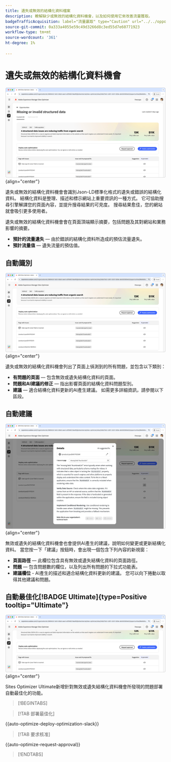```yaml
---
title: 遺失或無效的結構化資料檔案
description: 瞭解缺少或無效的結構化資料機會，以及如何使用它來改善流量獲取。
badgeTrafficAcquisition: label="流量贏取" type="Caution" url="../../opportunity-types/traffic-acquisition.md" tooltip="流量贏取"
source-git-commit: 0a333a4055e59c49d3266d8c3ed55d7e60771923
workflow-type: tm+mt
source-wordcount: '361'
ht-degree: 1%

---
```



# 遺失或無效的結構化資料機會

![遺失或無效的結構化資料機會](./assets/missing-or-invalid-structured-data/hero.png){align="center"}

遺失或無效的結構化資料機會會識別Json-LD標準化格式的遺失或錯誤的結構化資料。 結構化資料是整理、描述和標示網站上重要資訊的一種方式。 它可協助搜尋引擎解譯您的頁面內容，並提升搜尋結果的可見度。 搜尋結果愈佳，您的網站就會吸引更多使用者。

遺失或無效的結構化資料機會會在頁面頂端顯示摘要，包括問題及其對網站和業務影響的摘要。

* **預計的流量遺失** — 由於錯誤的結構化資料所造成的預估流量遺失。
* **預計流量值** — 遺失流量的預估值。

## 自動識別

![自動識別遺失或無效的結構化資料](./assets/missing-or-invalid-structured-data/auto-identify.png){align="center"}

遺失或無效的結構化資料機會列出了頁面上偵測到的所有問題，並包含以下類別：

* **有問題的頁面** — 包含無效或遺失結構化資料的頁面。
* **問題和AI建議的修正** — 指出影響頁面的結構化資料問題型別。
* **建議** — 適合結構化資料更新的AI產生建議。 如需更多詳細資訊，請參閱以下區段。

## 自動建議

![自動建議遺失或無效的結構化資料](./assets/missing-or-invalid-structured-data/auto-suggest.png){align="center"}

無效或遺失的結構化資料機會也會提供AI產生的建議，說明如何變更或更新結構化資料。 當您按一下「建議」按鈕時，會出現一個包含下列內容的新視窗：

* **頁面路徑** — 此欄位包含具有無效或遺失結構化資料的頁面路徑。
* **問題** — 包含問題數的欄位，以及列出所有問題的下拉式功能表。
* **建議欄位** - AI產生的描述和適合結構化資料更新的建議。 您可以向下捲動以取得其他建議和問題。

## 自動最佳化[!BADGE Ultimate]{type=Positive tooltip="Ultimate"}


![自動最佳化建議的遺失或無效的結構化資料](./assets/missing-or-invalid-structured-data/auto-optimize.png){align="center"}

Sites Optimizer Ultimate新增針對無效或遺失結構化資料機會所發現的問題部署自動最佳化的功能。<!--- TBD-need more in-depth and opportunity specific information here. What does the auto-optimization do?-->

>[!BEGINTABS]

>[!TAB 部署最佳化]

{{auto-optimize-deploy-optimization-slack}}

>[!TAB 要求核准]

{{auto-optimize-request-approval}}

>[!ENDTABS]
